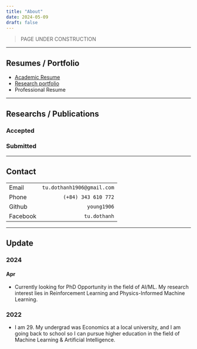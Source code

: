 ```yaml
---
title: "About"
date: 2024-05-09
draft: false 
---
```


<!-- (**May 2024**) Currently looking for PhD Opportunity in the field of AI/ML. My research interest lies in Reinforcement Learning and Physics-Informed Machine Learning. -->

> PAGE UNDER CONSTRUCTION


---
## Resumes / Portfolio
- [Academic Resume](/pdf/01_cv.pdf)
- [Research portfolio](/pdf/interview-tudo.pdf)
- Professional Resume


---
## Researchs / Publications

### Accepted
### Submitted 

---
## Contact

|               |                               | 
| ---           | ---:                          |
| Email         | `tu.dothanh1906@gmail.com`    |
| Phone         | `(+84) 343 610 772`           |
| Github        | `young1906`                   |
| Facebook      | `tu.dothanh`                  |

---
##  Update
###  2024

#### Apr
- Currently looking for PhD Opportunity in the field of AI/ML. My research interest lies in Reinforcement Learning and Physics-Informed Machine Learning.

### 2022
- I am 29. My undergrad was Economics at a local university, and I am going back to school so I can pursue higher education in the field of Machine Learning & Artificial Intelligence.


<!--
TODO:
- [ ] add resume
- [ ] add research experience & research portfolio
-->
